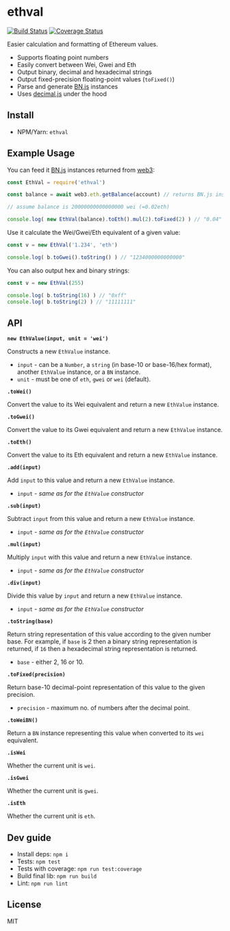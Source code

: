 # ethval

[![Build Status](https://api.travis-ci.org/hiddentao/ethval.svg?branch=master)](https://travis-ci.org/hiddentao/ethval)
[![Coverage Status](https://coveralls.io/repos/github/hiddentao/ethval/badge.svg?branch=master)](https://coveralls.io/github/hiddentao/ethval?branch=master)

Easier calculation and formatting of Ethereum values.

* Supports floating point numbers
* Easily convert between Wei, Gwei and Eth
* Output binary, decimal and hexadecimal strings
* Output fixed-precision floating-point values (`toFixed()`)
* Parse and generate [BN.js](https://github.com/indutny/bn.js/) instances
* Uses [decimal.js](https://github.com/MikeMcl/decimal.js/) under the hood

## Install

* NPM/Yarn: `ethval`

## Example Usage

You can feed it [BN.js](https://github.com/indutny/bn.js/) instances returned from [web3](https://web3js.readthedocs.io/en/1.0/web3-eth.html#getbalance):

```js
const EthVal = require('ethval')

const balance = await web3.eth.getBalance(account) // returns BN.js instance

// assume balance is 20000000000000000 wei (=0.02eth)

console.log( new EthVal(balance).toEth().mul(2).toFixed(2) ) // "0.04"
```

Use it calculate the Wei/Gwei/Eth equivalent of a given value:

```js
const v = new EthVal('1.234', 'eth')

console.log( b.toGwei().toString() ) // "1234000000000000"
```

You can also output hex and binary strings:

```js
const v = new EthVal(255)

console.log( b.toString(16) ) // "0xff"
console.log( b.toString(2) ) // "11111111"
```

## API

**`new EthValue(input, unit = 'wei')`**

Constructs a new `EthValue` instance.

* `input` - can be a `Number`, a `string` (in base-10 or base-16/hex format),
another `EthValue` instance, or a `BN` instance.
* `unit` - must be one of `eth`, `gwei` or `wei` (default).

**`.toWei()`**

Convert the value to its Wei equivalent and return a new `EthValue` instance.

**`.toGwei()`**

Convert the value to its Gwei equivalent and return a new `EthValue` instance.

**`.toEth()`**

Convert the value to its Eth equivalent and return a new `EthValue` instance.

**`.add(input)`**

Add `input` to this value and return a new `EthValue` instance.

* `input` - _same as for the `EthValue` constructor_

**`.sub(input)`**

Subtract `input` from this value and return a new `EthValue` instance.

* `input` - _same as for the `EthValue` constructor_

**`.mul(input)`**

Multiply `input` with this value and return a new `EthValue` instance.

* `input` - _same as for the `EthValue` constructor_

**`.div(input)`**

Divide this value by `input` and return a new `EthValue` instance.

* `input` - _same as for the `EthValue` constructor_

**`.toString(base)`**

Return string representation of this value according to the given number base.
For example, if `base` is 2 then a binary string representation is returned, if
`16` then a hexadecimal string representation is returned.

* `base` - either 2, 16 or 10.

**`.toFixed(precision)`**

Return base-10 decimal-point representation of this value to the given precision.

* `precision` - maximum no. of numbers after the decimal point.

**`.toWeiBN()`**

Return a `BN` instance representing this value when converted to its `wei` equivalent.

**`.isWei`**

Whether the current unit is `wei`.

**`.isGwei`**

Whether the current unit is `gwei`.

**`.isEth`**

Whether the current unit is `eth`.

## Dev guide

* Install deps: `npm i`
* Tests: `npm test`
* Tests with coverage: `npm run test:coverage`
* Build final lib: `npm run build`
* Lint: `npm run lint`

## License

MIT
